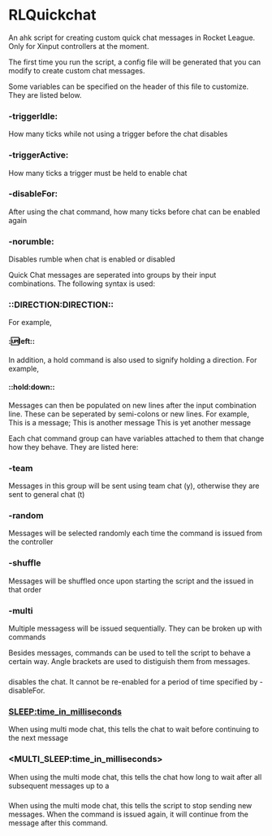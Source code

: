 # RLQuickchat
An ahk script for creating custom quick chat messages in Rocket League. Only for Xinput controllers at the moment.

The first time you run the script, a config file will be generated that you can modify to create custom chat messages.

Some variables can be specified on the header of this file to customize. They are listed below.
### -triggerIdle: 
How many ticks while not using a trigger before the chat disables
### -triggerActive: 
How many ticks a trigger must be held to enable chat
### -disableFor: 
After using the <DISABLE> chat command, how many ticks before chat can be enabled again
### -norumble: 
Disables rumble when chat is enabled or disabled

Quick Chat messages are seperated into groups by their input combinations. The following syntax is used:
### ::DIRECTION:DIRECTION::
For example, 
#### ::up:left::

In addition, a hold command is also used to signify holding a direction.
For example, 
#### ::hold:down::

Messages can then be populated on new lines after the input combination line. These can be seperated by semi-colons or new lines.
For example,
This is a message; This is another message
This is yet another message

Each chat command group can have variables attached to them that change how they behave. They are listed here:
### -team
Messages in this group will be sent using team chat (y), otherwise they are sent to general chat (t)
### -random
Messages will be selected randomly each time the command is issued from the controller
### -shuffle
Messages will be shuffled once upon starting the script and the issued in that order
### -multi
Multiple messagess will be issued sequentially. They can be broken up with <STOP> commands


Besides messages, commands can be used to tell the script to behave a certain way. Angle brackets are used to distiguish them from messages.
### <DISABLE>
disables the chat. It cannot be re-enabled for a period of time specified by -disableFor.  
### <SLEEP:time_in_milliseconds>
When using multi mode chat, this tells the chat to wait before continuing to the next message  
### <MULTI_SLEEP:time_in_milliseconds>
When using the multi mode chat, this tells the chat how long to wait after all subsequent messages up to a <STOP>
### <STOP>
When using the multi mode chat, this tells the script to stop sending new messages. When the command is issued again, it will continue from the message after this command.
